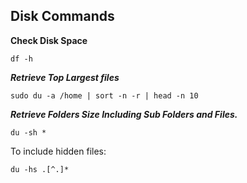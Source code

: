 ## **Disk Commands**

**Check Disk Space**

```CMD
df -h
```

***Retrieve Top Largest files***
```CMD
sudo du -a /home | sort -n -r | head -n 10
```

***Retrieve Folders Size Including Sub Folders and Files.***

```CMD
du -sh *
```
To include hidden files:
```CMD
du -hs .[^.]*
```
